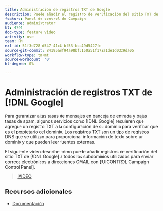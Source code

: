 ```yaml
---
title: Administración de registros TXT de Google
description: Puede añadir el registro de verificación del sitio TXT de Google a todos los subdominios utilizados para enviar correos electrónicos a las direcciones de GMAIL a través del panel de control de Campaign.
feature: Panel de control de Campaign
audience: administrator
kt: 4744
doc-type: feature video
activity: use
team: PM
exl-id: 51f3d728-d547-41c8-bf53-bca49d5427fe
source-git-commit: 84195adf94a98bf3150a51f17aa1de1d0329da05
workflow-type: tm+mt
source-wordcount: '0'
ht-degree: 0%

---
```


# Administración de registros TXT de [!DNL Google]

Para garantizar altas tasas de mensajes en bandeja de entrada y bajas tasas de spam, algunos servicios como [!DNL Google] requieren que agregue un registro TXT a la configuración de su dominio para verificar que es el propietario del dominio. Los registros TXT son un tipo de registros DNS que se utilizan para proporcionar información de texto sobre un dominio y que pueden leer fuentes externas.

El siguiente vídeo describe cómo puede añadir registros de verificación del sitio TXT de [!DNL Google] a todos los subdominios utilizados para enviar correos electrónicos a direcciones GMAIL con [!UICONTROL Campaign Control Panel].

>[!VIDEO](https://video.tv.adobe.com/v/32369?quality=12)

## Recursos adicionales

* [Documentación](https://experienceleague.adobe.com/docs/control-panel/using/subdomains-and-certificates/managing-txt-records.html?lang=en)
